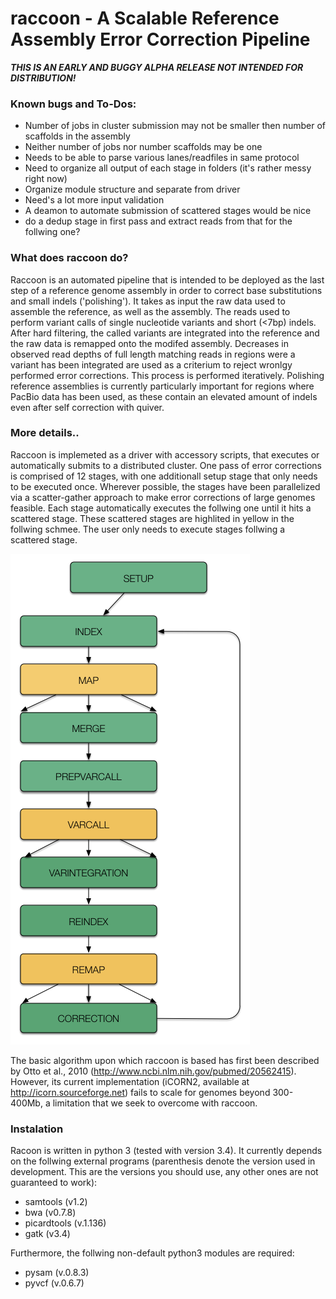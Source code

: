 # raccoon - A Scalable Reference Assembly Error Correction Pipeline

***THIS IS AN EARLY AND BUGGY ALPHA RELEASE NOT INTENDED FOR DISTRIBUTION!***


### Known bugs and To-Dos:
- Number of jobs in cluster submission may not be smaller then number of scaffolds in the assembly
- Neither number of jobs nor number scaffolds may be one
- Needs to be able to parse various lanes/readfiles in same protocol
- Need to organize all output of each stage in folders (it's rather messy right now)
- Organize module structure and separate from driver
- Need's a lot more input validation
- A deamon to automate submission of scattered stages would be nice
- do a dedup stage in first pass and extract reads from that for the follwing one?


### What does raccoon do?

Raccoon is an automated pipeline that is intended to be deployed as the last step of a reference genome assembly in order to correct base substitutions and small indels ('polishing'). It takes as input the raw data used to assemble the reference, as well as the assembly. The reads used to perform variant calls of single nucleotide variants and short (<7bp) indels. After hard filtering, the called variants are integrated into the reference and the raw data is remapped onto the modifed assembly. Decreases in observed read depths of full length matching reads in regions were a variant has been integrated are used as a criterium to reject wronlgy performed error corrections. This process is performed iteratively.
Polishing reference assemblies is currently particularly important for regions where PacBio data has been used, as these contain an elevated amount of indels even after self correction with quiver. 

### More details..

Raccoon is implemeted as a driver with accessory scripts, that executes or automatically submits to a distributed cluster. One pass of error corrections is comprised of 12 stages, with one additionall setup stage that only needs to be executed once. Wherever possible, the stages have been parallelized via a scatter-gather approach to make error corrections of large genomes feasible. Each stage automatically executes the follwing one until it hits a scattered stage. These scattered stages are highlited in yellow in the follwing schmee. The user only needs to execute stages follwing a scattered stage.

![alt tag](./pics/raccoon-scheme.png)


The basic algorithm upon which raccoon is based has first been described by Otto et al., 2010 (http://www.ncbi.nlm.nih.gov/pubmed/20562415). However, its current implementation (iCORN2, available at http://icorn.sourceforge.net) fails to scale for genomes beyond 300-400Mb, a limitation that we seek to overcome with raccoon.

### Instalation

Racoon is written in python 3 (tested with version 3.4). It currently depends on the follwing external programs (parenthesis denote the version used in development. This are the versions you should use, any other ones are not guaranteed to work):

- samtools (v1.2)
- bwa (v0.7.8)
- picardtools (v.1.136)
- gatk (v3.4)

Furthermore, the follwing non-default python3 modules are required:

- pysam (v.0.8.3)
- pyvcf (v.0.6.7)

